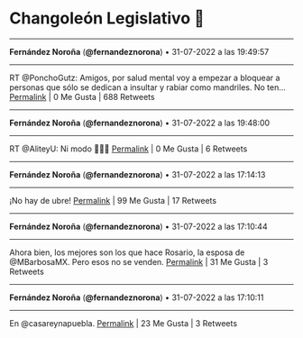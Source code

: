 # Changoleón Legislativo 🙈
*****
**Fernández Noroña** (**@fernandeznorona**) • 31-07-2022 a las 19:49:57
*****
RT @PonchoGutz: Amigos, por salud mental voy a empezar a bloquear a personas que sólo se dedican a insultar y rabiar como mandriles. No ten…
[Permalink](https://twitter.com/fernandeznorona/status/1553951140928274434) | 0 Me Gusta | 688 Retweets
*****
**Fernández Noroña** (**@fernandeznorona**) • 31-07-2022 a las 19:48:00
*****
RT @AliteyU: Ni modo 🤷🏻‍♀️
[Permalink](https://twitter.com/fernandeznorona/status/1553950651381678081) | 0 Me Gusta | 6 Retweets
*****
**Fernández Noroña** (**@fernandeznorona**) • 31-07-2022 a las 17:14:13
*****
¡No hay de ubre!
[Permalink](https://twitter.com/fernandeznorona/status/1553911947904663552) | 99 Me Gusta | 17 Retweets
*****
**Fernández Noroña** (**@fernandeznorona**) • 31-07-2022 a las 17:10:44
*****
Ahora bien, los mejores son los que hace Rosario, la esposa de @MBarbosaMX. Pero esos no se venden.
[Permalink](https://twitter.com/fernandeznorona/status/1553911073920749568) | 31 Me Gusta | 3 Retweets
*****
**Fernández Noroña** (**@fernandeznorona**) • 31-07-2022 a las 17:10:11
*****
En @casareynapuebla.
[Permalink](https://twitter.com/fernandeznorona/status/1553910935684845568) | 23 Me Gusta | 3 Retweets